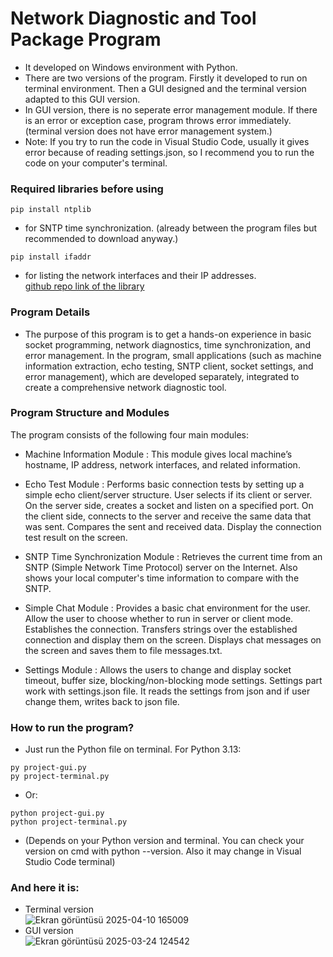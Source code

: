 # Network Diagnostic and Tool Package Program
* It developed on Windows environment with Python.
* There are two versions of the program. Firstly it developed to run on terminal environment. Then a GUI designed and the terminal version adapted to this GUI version.
* In GUI version, there is no seperate error management module. If there is an error or exception case, program throws error immediately.(terminal version does not have error management system.)
* Note: If you try to run the code in Visual Studio Code, usually it gives error because of reading settings.json, so I recommend you to run the code on your computer's terminal.

### Required libraries before using
```
pip install ntplib
```
* for SNTP time synchronization. (already between the program files but recommended to download anyway.)
  
```
pip install ifaddr
```
* for listing the network interfaces and their IP addresses. <br>
[github repo link of the library](https://github.com/ifaddr/ifaddr ) <br>

### Program Details
* The purpose of this program is to get a hands-on experience in basic socket programming, network diagnostics, time synchronization, and error management. In the program, small applications (such as machine information extraction, echo testing, SNTP client, socket settings, and error  management), which are developed separately, integrated to create a comprehensive network diagnostic tool.

### Program Structure and Modules
The program consists of the following four main modules:

* Machine Information Module :
This module gives local machine’s hostname, IP address, network interfaces, and related information.

* Echo Test Module :
Performs basic connection tests by setting up a simple echo client/server structure.
User selects if its client or server.
On the server side, creates a socket and listen on a specified port.
On the client side, connects to the server and receive the same data that was sent.
Compares the sent and received data.
Display the connection test result on the screen.

* SNTP Time Synchronization Module :
Retrieves the current time from an SNTP (Simple Network Time Protocol) server on the Internet.
Also shows your local computer's time information to compare with the SNTP.

* Simple Chat Module :
Provides a basic chat environment for the user.
Allow the user to choose whether to run in server or client mode.
Establishes the connection. 
Transfers strings over the established connection and display them on the screen.
Displays chat messages on the screen and saves them to file messages.txt.

* Settings Module :
Allows the users to change and display socket timeout, buffer size, blocking/non-blocking mode settings.
Settings part work with settings.json file. It reads the settings from json and if user change them, writes back to json file.

### How to run the program?
* Just run the Python file on terminal. For Python 3.13:
```
py project-gui.py
py project-terminal.py
```
* Or:
```
python project-gui.py
python project-terminal.py
```
* (Depends on your Python version and terminal. You can check your version on cmd with python --version. Also it may change in Visual Studio Code terminal)
### And here it is:<br>
* Terminal version<br>
![Ekran görüntüsü 2025-04-10 165009](https://github.com/user-attachments/assets/3d06e494-648c-4fe0-b74b-e7b1262e09ec)
* GUI version<br>
![Ekran görüntüsü 2025-03-24 124542](https://github.com/user-attachments/assets/caa7e616-3c74-47e1-9664-18dac2142552)
